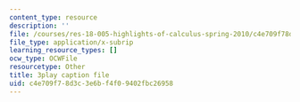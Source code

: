 ```yaml
---
content_type: resource
description: ''
file: /courses/res-18-005-highlights-of-calculus-spring-2010/c4e709f78d3c3e6bf4f09402fbc26958_UcWsDwg1XwM.srt
file_type: application/x-subrip
learning_resource_types: []
ocw_type: OCWFile
resourcetype: Other
title: 3play caption file
uid: c4e709f7-8d3c-3e6b-f4f0-9402fbc26958
---
```

